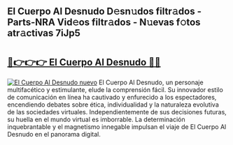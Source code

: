 ## El Cuerpo Al Desnudo D𝚎sn𝚞dos filtr𝚊dos - Parts-NRA Vid𝚎os filtr𝚊dos - N𝚞evas f𝚘tos atr𝚊ctivas 7iJp5

# <h2><a href="http://mb9ru2.tromn.icu/?c=El+Cuerpo+Al+Desnudo">🔗👉👉👉 El Cuerpo Al Desnudo 🔗🔗</a></h2>

[![El Cuerpo Al Desnudo nuevo](https://i.imgur.com/pEAQMta.gif)](http://mb9ru2.tromn.icu/?c=El+Cuerpo+Al+Desnudo)
El Cuerpo Al Desnudo, un personaje multifacético y estimulante, elude la comprensión fácil. Su innovador estilo de comunicación en línea ha cautivado y enfurecido a los espectadores, encendiendo debates sobre ética, individualidad y la naturaleza evolutiva de las sociedades virtuales. Independientemente de sus decisiones futuras, su huella en el mundo virtual es imborrable. La determinación inquebrantable y el magnetismo innegable impulsan el viaje de El Cuerpo Al Desnudo en el panorama digital.
